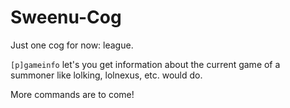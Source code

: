 # Sweenu-Cog
Just one cog for now: league.

`[p]gameinfo` let's you get information about the current game of a summoner
like lolking, lolnexus, etc. would do.

More commands are to come!
